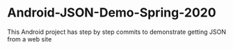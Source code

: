 # Android-JSON-Demo-Spring-2020
This Android project has step by step commits to demonstrate getting JSON from a web site
